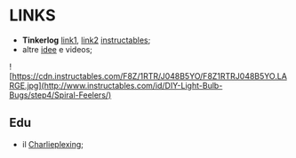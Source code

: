 # LINKS

* **Tinkerlog** [link1](https://tinkerlog.com/howto/programmable-led/), [link2](https://tinkerlog.com/2007/11/28/programmable-led-gallery/) [instructables](http://www.instructables.com/id/Programmable-LED/?comments=all&sort=OLDEST#comments);
* altre [idee](https://www.youtube.com/watch?v=y2UYPpNQRJg) e videos;

![https://cdn.instructables.com/F8Z/1RTR/J048B5YO/F8Z1RTRJ048B5YO.LARGE.jpg](http://www.instructables.com/id/DIY-Light-Bulb-Bugs/step4/Spiral-Feelers/)

## Edu 
* il [Charlieplexing](http://www.instructables.com/id/Charlieplexing-LEDs--The-theory/);

